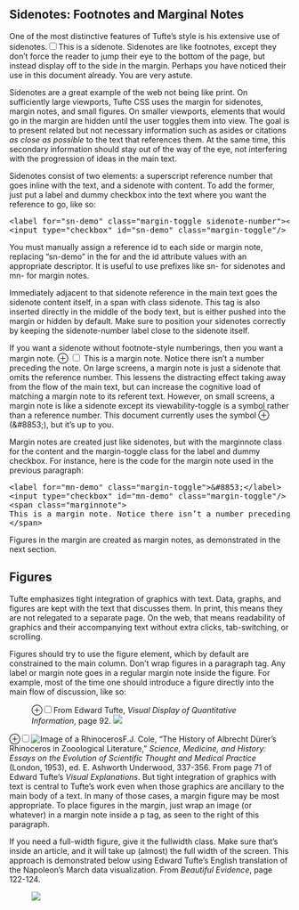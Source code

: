 <article>
<section>
  <h2 id="sidenotes">Sidenotes: Footnotes and Marginal Notes</h2>
  <p>One of the most distinctive features of Tufte’s style is his extensive use of sidenotes.<label for="sn-extensive-use-of-sidenotes" class="margin-toggle sidenote-number"></label><input type="checkbox" id="sn-extensive-use-of-sidenotes" class="margin-toggle"/><span class="sidenote">This is a sidenote.</span> Sidenotes are like footnotes, except they don’t force the reader to jump their eye to the bottom of the page, but instead display off to the side in the margin. Perhaps you have noticed their use in this document already. You are very astute.</p>
  <p>Sidenotes are a great example of the web not being like print. On sufficiently large viewports, Tufte CSS uses the margin for sidenotes, margin notes, and small figures. On smaller viewports, elements that would go in the margin are hidden until the user toggles them into view. The goal is to present related but not necessary information such as asides or citations <em>as close as possible</em> to the text that references them. At the same time, this secondary information should stay out of the way of the eye, not interfering with the progression of ideas in the main text.</p>
  <p>Sidenotes consist of two elements: a superscript reference number that goes inline with the text, and a sidenote with content. To add the former, just put a label and dummy checkbox into the text where you want the reference to go, like so:</p>
  <pre class="code">
&lt;label for="sn-demo" class="margin-toggle sidenote-number"&gt;&lt;/label&gt;
&lt;input type="checkbox" id="sn-demo" class="margin-toggle"/&gt;</pre>
  <p>You must manually assign a reference <span class="code">id</span> to each side or margin note, replacing “sn-demo” in the <span class="code">for</span> and the <span class="code">id</span> attribute values with an appropriate descriptor. It is useful to use prefixes like <span class="code">sn-</span> for sidenotes and <span class="code">mn-</span> for margin notes.</p>
  <p>Immediately adjacent to that sidenote reference in the main text goes the sidenote content itself, in a <span class="code">span</span> with class <span class="code">sidenote</span>. This tag is also inserted directly in the middle of the body text, but is either pushed into the margin or hidden by default. Make sure to position your sidenotes correctly by keeping the sidenote-number label close to the sidenote itself.</p>
  <p>If you want a sidenote without footnote-style numberings, then you want a margin note.
    <label for="mn-demo" class="margin-toggle">&#8853;</label>
    <input type="checkbox" id="mn-demo" class="margin-toggle"/>
    <span class="marginnote">
      This is a margin note. Notice there isn’t a number preceding the note.
    </span> On large screens, a margin note is just a sidenote that omits the reference number. This lessens the distracting effect taking away from the flow of the main text, but can increase the cognitive load of matching a margin note to its referent text. However, on small screens, a margin note is like a sidenote except its viewability-toggle is a symbol rather than a reference number. This document currently uses the symbol &#8853; (<span class="code">&amp;#8853;</span>), but it’s up to you.</p>
  <p>Margin notes are created just like sidenotes, but with the <span class="code">marginnote</span> class for the content and the <span class="code">margin-toggle</span> class for the label and dummy checkbox. For instance, here is the code for the margin note used in the previous paragraph:</p>
  <pre class="code">
&lt;label for="mn-demo" class="margin-toggle"&gt;&amp;#8853;&lt;/label&gt;
&lt;input type="checkbox" id="mn-demo" class="margin-toggle"/&gt;
&lt;span class="marginnote"&gt;
This is a margin note. Notice there isn’t a number preceding the note.
&lt;/span&gt;</pre>
  <p>Figures in the margin are created as margin notes, as demonstrated in the next section.</p>
</section>

<section>
  <h2 id="figures">Figures</h2>
  <p>Tufte emphasizes tight integration of graphics with text. Data, graphs, and figures are kept with the text that discusses them. In print, this means they are not relegated to a separate page. On the web, that means readability of graphics and their accompanying text without extra clicks, tab-switching, or scrolling.</p>
  <p>Figures should try to use the <span class="code">figure</span> element, which by default are constrained to the main column. Don’t wrap figures in a paragraph tag. Any label or margin note goes in a regular margin note inside the figure. For example, most of the time one should introduce a figure directly into the main flow of discussion, like so:</p>
  <figure>
    <label for="mn-exports-imports" class="margin-toggle">&#8853;</label><input type="checkbox" id="mn-exports-imports" class="margin-toggle"/><span class="marginnote">From Edward Tufte, <em>Visual Display of Quantitative Information</em>, page 92.</span>
    <img src="/assets/img/exports-imports.png"/>
  </figure>

  <p><label for="mn-figure-1" class="margin-toggle">&#8853;</label><input type="checkbox" id="mn-figure-1" class="margin-toggle"/><span class="marginnote"><img src="/assets/img/rhino.png" alt="Image of a Rhinoceros"/>F.J. Cole, “The History of Albrecht Dürer’s Rhinoceros in Zooological Literature,” <em>Science, Medicine, and History: Essays on the Evolution of Scientific Thought and Medical Practice</em> (London, 1953), ed. E. Ashworth Underwood, 337-356. From page 71 of Edward Tufte’s <em>Visual Explanations</em>.</span> But tight integration of graphics with text is central to Tufte’s work even when those graphics are ancillary to the main body of a text. In many of those cases, a margin figure may be most appropriate. To place figures in the margin, just wrap an image (or whatever) in a margin note inside a <span class="code">p</span> tag, as seen to the right of this paragraph.</p>
  <p>If you need a full-width figure, give it the <span class="code">fullwidth</span> class. Make sure that’s inside an <span class="code">article</span>, and it will take up (almost) the full width of the screen. This approach is demonstrated below using Edward Tufte’s English translation of the Napoleon’s March data visualization. From <em>Beautiful Evidence</em>, page 122-124.</p>
  <figure class="fullwidth">
    <img src="/assets/img/napoleons-march.png"/>
  </figure>
</section>
</article>
